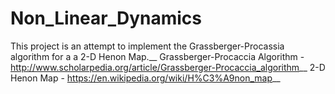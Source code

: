 # Non_Linear_Dynamics
 This project is an attempt to implement the Grassberger-Procassia algorithm for a a 2-D Henon Map.__
 Grassberger-Procaccia Algorithm - http://www.scholarpedia.org/article/Grassberger-Procaccia_algorithm__
 2-D Henon Map - https://en.wikipedia.org/wiki/H%C3%A9non_map__
